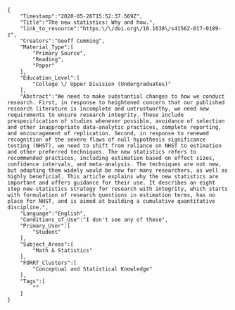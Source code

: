 
    {
        "Timestamp":"2020-05-26T15:52:37.569Z",
        "Title":"The new statistics: Why and how.",
        "link_to_resource":"https:\/\/doi.org\/10.1038\/s41562-017-0189-z",
        "Creators":"Geoff Cumming",
        "Material_Type":[
            "Primary Source",
            "Reading",
            "Paper"
        ],
        "Education_Level":[
            "College \/ Upper Division (Undergraduates)"
        ],
        "Abstract":"We need to make substantial changes to how we conduct research. First, in response to heightened concern that our published research literature is incomplete and untrustworthy, we need new requirements to ensure research integrity. These include prespecification of studies whenever possible, avoidance of selection and other inappropriate data-analytic practices, complete reporting, and encouragement of replication. Second, in response to renewed recognition of the severe flaws of null-hypothesis significance testing (NHST), we need to shift from reliance on NHST to estimation and other preferred techniques. The new statistics refers to recommended practices, including estimation based on effect sizes, confidence intervals, and meta-analysis. The techniques are not new, but adopting them widely would be new for many researchers, as well as highly beneficial. This article explains why the new statistics are important and offers guidance for their use. It describes an eight step new-statistics strategy for research with integrity, which starts with formulation of research questions in estimation terms, has no place for NHST, and is aimed at building a cumulative quantitative discipline.",
        "Language":"English",
        "Conditions_of_Use":"I don't see any of these",
        "Primary_User":[
            "Student"
        ],
        "Subject_Areas":[
            "Math & Statistics"
        ],
        "FORRT_Clusters":[
            "Conceptual and Statistical Knowledge"
        ],
        "Tags":[
            ""
        ]
    }
